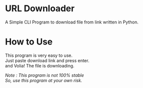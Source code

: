 # URL Downloader
A Simple CLI Program to download file from link written in Python.

# How to Use
This program is very easy to use.<br>
Just paste download link and press enter.<br>
and Volia! The file is downloading.

_Note : This program is not 100% stable<br>
So, use this program at your own risk._

